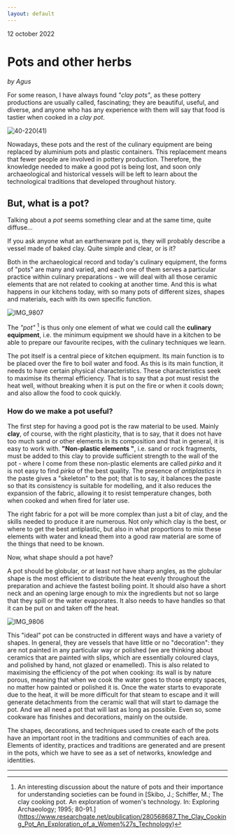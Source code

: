 ```yaml
---
layout: default
---
```


12 october 2022

# Pots and other herbs 

_by Agus_

For some reason, I have always found _"clay pots"_, as these pottery productions are usually called, fascinating; they are beautiful, useful, and diverse, and anyone who has any experience with them will say that food is tastier when cooked in a _clay pot_.

![40-220(41)](../images/40-220(41).JPG)

Nowadays, these pots and the rest of the culinary equipment are being replaced by aluminium pots and plastic containers. This replacement means that fewer people are involved in pottery production. Therefore, the knowledge needed to make a good pot is being lost, and soon only archaeological and historical vessels will be left to learn about the technological traditions that developed throughout history.

## But, what is a pot?

Talking about a _pot_ seems something clear and at the same time, quite diffuse... 

If you ask anyone what an earthenware pot is, they will probably describe a vessel made of baked clay. Quite simple and clear, or is it?

Both in the archaeological record and today's culinary equipment, the forms of "pots" are many and varied, and each one of them serves a particular practice within culinary preparations - we will deal with all those ceramic elements that are not related to cooking at another time. And this is what happens in our kitchens today, with so many pots of different sizes, shapes and materials, each with its own specific function.

![IMG_9807](./images/IMG_9807.jpg)

The _"pot"_ [^1] is thus only one element of what we could call the **culinary equipment**, i.e. the minimum equipment we should have in a kitchen to be able to prepare our favourite recipes, with the culinary techniques we learn. 

The pot itself is a central piece of kitchen equipment. Its main function is to be placed over the fire to boil water and food. As this is its main function, it needs to have certain physical characteristics. These characteristics seek to maximise its thermal efficiency. That is to say that a pot must resist the heat well, without breaking when it is put on the fire or when it cools down; and also allow the food to cook quickly.

### How do we make a pot useful? 

The first step for having a good pot is the raw material to be used. Mainly **clay**, of course, with the right plasticity, that is to say, that it does not have too much sand or other elements in its composition and that in general, it is easy to work with. **"Non-plastic elements "**, i.e. sand or rock fragments, must be added to this clay to provide sufficient strength to the wall of the pot - where I come from these non-plastic elements are called _pirka_ and it is not easy to find _pirka_ of the best quality. The presence of _antiplastics_ in the paste gives a "skeleton" to the pot; that is to say, it balances the paste so that its consistency is suitable for modelling, and it also reduces the expansion of the fabric, allowing it to resist temperature changes, both when cooked and when fired for later use.

The right fabric for a pot will be more complex than just a bit of clay, and the skills needed to produce it are numerous. Not only which clay is the best, or where to get the best antiplastic, but also in what proportions to mix these elements with water and knead them into a good raw material are some of the things that need to be known.

Now, what shape should a pot have?

A pot should be globular, or at least not have sharp angles, as the globular shape is the most efficient to distribute the heat evenly throughout the preparation and achieve the fastest boiling point. It should also have a short neck and an opening large enough to mix the ingredients but not so large that they spill or the water evaporates. It also needs to have handles so that it can be put on and taken off the heat. 

![IMG_9806](./images/IMG_9806.jpg)

This "ideal" pot can be constructed in different ways and have a variety of shapes. In general, they are vessels that have little or no "decoration": they are not painted in any particular way or polished (we are thinking about ceramics that are painted with slips, which are essentially coloured clays, and polished by hand, not glazed or enamelled). This is also related to maximising the efficiency of the pot when cooking: its wall is by nature porous, meaning that when we cook the water goes to those empty spaces, no matter how painted or polished it is. Once the water starts to evaporate due to the heat, it will be more difficult for that steam to escape and it will generate detachments from the ceramic wall that will start to damage the pot. And we all need a pot that will last as long as possible. Even so, some cookware has finishes and decorations, mainly on the outside. 

The shapes, decorations, and techniques used to create each of the pots have an important root in the traditions and communities of each area. Elements of identity, practices and traditions are generated and are present in the pots, which we have to see as a set of networks, knowledge and identities.


---

[^1]: An interesting discussion about the nature of pots and their importance for understanding societies can be found in [Skibo, J.; Schiffer, M.; The clay cooking pot. An exploration of women's technology. In: Exploring Archaeology; 1995; 80-91.] (https://www.researchgate.net/publication/280568687_The_Clay_Cooking_Pot_An_Exploration_of_a_Women%27s_Technology)
 
